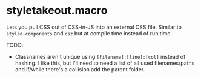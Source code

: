 # styletakeout.macro

Lets you pull CSS out of CSS-in-JS into an external CSS file. Similar to
`styled-components` and `csz` but at compile time instead of run time.

TODO:
  - Classnames aren't unique using `[filename]:[line]:[col]` instead of hashing.
    I like this, but I'll need to need a list of all used filenames/paths and
    if/while there's a collision add the parent folder.
